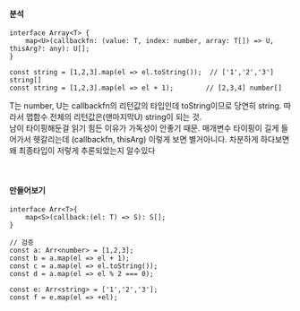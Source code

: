 
#### 분석

```
interface Array<T> {
    map<U>(callbackfn: (value: T, index: number, array: T[]) => U, thisArg?: any): U[];
}

const string = [1,2,3].map(el => el.toString());  // ['1','2','3'] string[]
const string = [1,2,3].map(el => el + 1);        // [2,3,4] number[]

```  
T는 number, U는 callbackfn의 리턴값의 타입인데 toString이므로 당연히 string. 따라서 맵함수 전체의 리턴값은(맨마지막U) string이 되는 것.  
남이 타이핑해둔걸 읽기 힘든 이유가 가독성이 안좋기 때문. 매개변수 타이핑이 길게 들어가서 헷갈리는데 (callbackfn, thisArg) 이렇게 보면 별거아니다. 차분하게 하다보면 왜 최종타입이 저렇게 추론되었는지 알수있다


<br />

#### 만들어보기
```
interface Arr<T>{
    map<S>(callback:(el: T) => S): S[];
}

// 검증
const a: Arr<number> = [1,2,3];
const b = a.map(el => el + 1);
const c = a.map(el => el.toString());
const d = a.map(el => el % 2 === 0);

const e: Arr<string> = ['1','2','3'];
const f = e.map(el => +el);
```
